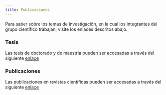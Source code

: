 ```yaml
---
title: Publicaciones
---
```


Para saber sobre los temas de investigación, en la cual los integrantes del grupo científico trabajan, visite los enlaces descritos abajo.

### **Tesis**

Las tesis de doctorado y de maestria pueden ser accesadas a través del siguiente [enlace](./publicaciones/tesis.md)

### **Publicaciones**

Las publicaciones en revistas científicas pueden ser accesadas a través del siguiente [enlace](./publicaciones/publicaciones.md)

